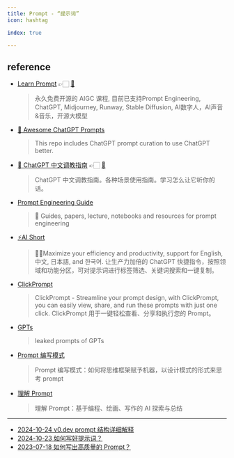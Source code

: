 ```yaml
---
title: Prompt - “提示词”
icon: hashtag

index: true

---
```


## reference

- [Learn Prompt](https://www.learnprompt.pro/) 👉🏻 [🐙](https://github.com/LearnPrompt/LearnPrompt)
    > 永久免费开源的 AIGC 课程, 目前已支持Prompt Engineering, ChatGPT, Midjourney, Runway, Stable Diffusion, AI数字人，AI声音&音乐，开源大模型
- [🧠 Awesome ChatGPT Prompts](https://github.com/f/awesome-chatgpt-prompts)
    > This repo includes ChatGPT prompt curation to use ChatGPT better.
- [🧠 ChatGPT 中文调教指南](https://chat.aimakex.com) 👉🏻 [🐙](https://github.com/PlexPt/awesome-chatgpt-prompts-zh)
    > ChatGPT 中文调教指南。各种场景使用指南。学习怎么让它听你的话。
- [Prompt Engineering Guide](https://github.com/dair-ai/Prompt-Engineering-Guide)
    > 🐙 Guides, papers, lecture, notebooks and resources for prompt engineering
- [⚡️AI Short](https://github.com/rockbenben/ChatGPT-Shortcut)
    > 🚀💪Maximize your efficiency and productivity, support for English, 中文, 日本語, and 한국어. 让生产力加倍的 ChatGPT 快捷指令，按照领域和功能分区，可对提示词进行标签筛选、关键词搜索和一键复制。
- [ClickPrompt](https://github.com/prompt-engineering/click-prompt)
    > ClickPrompt - Streamline your prompt design, with ClickPrompt, you can easily view, share, and run these prompts with just one click. ClickPrompt 用于一键轻松查看、分享和执行您的 Prompt。
- [GPTs](https://github.com/linexjlin/GPTs)
    > leaked prompts of GPTs
- [Prompt 编写模式](https://github.com/prompt-engineering/prompt-patterns)
    > Prompt 编写模式：如何将思维框架赋予机器，以设计模式的形式来思考 prompt
- [理解 Prompt](https://github.com/prompt-engineering/understand-prompt)
    > 理解 Prompt：基于编程、绘画、写作的 AI 探索与总结

------

- []()[2024-10-24 v0.dev prompt 结构详细解释](https://baoyu.io/blog/v0-dev-prompt-structure-explanation)
- []()[2024-10-23 如何写好提示词？](https://baoyu.io/blog/how-to-write-good-prompt)
- []()[2023-07-18 如何写出高质量的 Prompt？](https://baoyu.io/blog/prompt-engineering/how-to-write-high-quality-prompt)